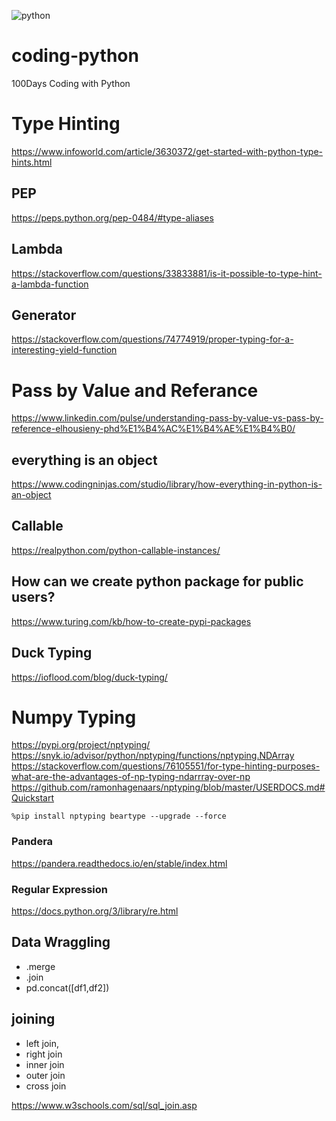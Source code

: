 ![python](https://github.com/realabdulkhaliq/coding-python/assets/26642972/1dd0a466-616d-4968-9dcc-f848c055f8d5)

# coding-python

100Days Coding with Python

# Type Hinting

https://www.infoworld.com/article/3630372/get-started-with-python-type-hints.html

## PEP

https://peps.python.org/pep-0484/#type-aliases

## Lambda

https://stackoverflow.com/questions/33833881/is-it-possible-to-type-hint-a-lambda-function

## Generator

https://stackoverflow.com/questions/74774919/proper-typing-for-a-interesting-yield-function

# Pass by Value and Referance

https://www.linkedin.com/pulse/understanding-pass-by-value-vs-pass-by-reference-elhousieny-phd%E1%B4%AC%E1%B4%AE%E1%B4%B0/

## everything is an object

https://www.codingninjas.com/studio/library/how-everything-in-python-is-an-object

## Callable

https://realpython.com/python-callable-instances/

## How can we create python package for public users?

https://www.turing.com/kb/how-to-create-pypi-packages

## Duck Typing

https://ioflood.com/blog/duck-typing/

# Numpy Typing

https://pypi.org/project/nptyping/
https://snyk.io/advisor/python/nptyping/functions/nptyping.NDArray
https://stackoverflow.com/questions/76105551/for-type-hinting-purposes-what-are-the-advantages-of-np-typing-ndarrray-over-np
https://github.com/ramonhagenaars/nptyping/blob/master/USERDOCS.md#Quickstart

`%pip install nptyping beartype --upgrade --force`

### Pandera

https://pandera.readthedocs.io/en/stable/index.html

### Regular Expression

https://docs.python.org/3/library/re.html

## Data Wraggling

- .merge
- .join
- pd.concat([df1,df2])

## joining

- left join,
- right join
- inner join
- outer join
- cross join

https://www.w3schools.com/sql/sql_join.asp
